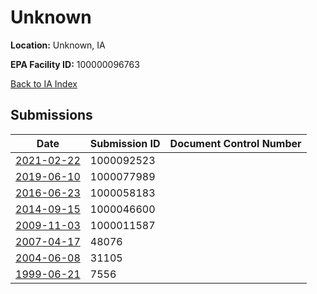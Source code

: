 # Unknown

**Location:** Unknown, IA

**EPA Facility ID:** 100000096763

[Back to IA Index](../../index.md)

## Submissions

| Date | Submission ID | Document Control Number |
|------|--------------|-------------------------|
| [2021-02-22](submissions/1000092523.md) | 1000092523 |  |
| [2019-06-10](submissions/1000077989.md) | 1000077989 |  |
| [2016-06-23](submissions/1000058183.md) | 1000058183 |  |
| [2014-09-15](submissions/1000046600.md) | 1000046600 |  |
| [2009-11-03](submissions/1000011587.md) | 1000011587 |  |
| [2007-04-17](submissions/48076.md) | 48076 |  |
| [2004-06-08](submissions/31105.md) | 31105 |  |
| [1999-06-21](submissions/7556.md) | 7556 |  |
